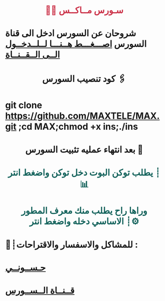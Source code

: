 # <p align="center" style="color:#cb3349" >👨‍💻 سـورس مــاكــس

# شروحان عن السورس ادخل الى قناة السورس [اصـــغـــط هــنـــا لــلــدخــول الــى الــقــنــاة](https://telegram.me/hlh_313) <br>

# <p align="center"> كود تنصيب السورس 🖇

# git clone https://github.com/MAXTELE/MAX.git ;cd MAX;chmod +x ins;./ins

# <p align="center"> بعد انتهاء عمليه تثبيت السورس 🚸

# <p align="center" style="color: #14635c;" >يطلب توكن البوت دخل توكن واضغط انتر ┊📊
 
# <p align="center" style="color: #14635c;" >وراها راح يطلب منك معرف المطور الاساسي دخله واضغط انتر ┊⚙️


#  💬┊للمشاكل والاسفسار والاقتراحات :
  
#  [حـســونــي](https://telegram.me/hlh313) <br>
  
  
# [قــنــاة الــســورس](https://telegram.me/hlh_313) <br>
